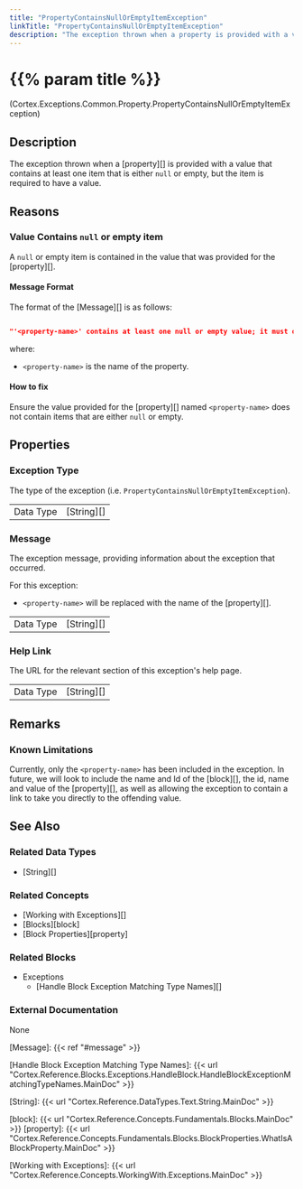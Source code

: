 ```yaml
---
title: "PropertyContainsNullOrEmptyItemException"
linkTitle: "PropertyContainsNullOrEmptyItemException"
description: "The exception thrown when a property is provided with a value that contains at least one item that is either `null` or empty, but the item is required to have a value."
---
```


# {{% param title %}}

<p class="namespace">(Cortex.Exceptions.Common.Property.PropertyContainsNullOrEmptyItemException)</p>

## Description

The exception thrown when a [property][] is provided with a value that contains at least one item that is either `null` or empty, but the item is required to have a value.

## Reasons

### Value Contains `null` or empty item

A `null` or empty item is contained in the value that was provided for the [property][].

#### Message Format

The format of the [Message][] is as follows:

```json

"'<property-name>' contains at least one null or empty value; it must only contain values that are not null or empty.\r\nPlease click the HelpLink for more information on how to fix this."
```

where:

* `<property-name>` is the name of the property.

#### How to fix

Ensure the value provided for the [property][] named `<property-name>` does not contain items that are either `null` or empty.

## Properties

### Exception Type

The type of the exception (i.e. `PropertyContainsNullOrEmptyItemException`).

| | |
|-----------|------------|
| Data Type | [String][] |

### Message

The exception message, providing information about the exception that occurred.

For this exception:

* `<property-name>` will be replaced with the name of the [property][].

| | |
|-----------|------------|
| Data Type | [String][] |

### Help Link

The URL for the relevant section of this exception's help page.

| | |
|-----------|------------|
| Data Type | [String][] |

## Remarks

### Known Limitations

Currently, only the `<property-name>` has been included in the exception. In future, we will look to include the name and Id of the [block][], the id, name and value of the [property][], as well as allowing the exception to contain a link to take you directly to the offending value.

## See Also

### Related Data Types

* [String][]

### Related Concepts

* [Working with Exceptions][]
* [Blocks][block]
* [Block Properties][property]

### Related Blocks

* Exceptions
  * [Handle Block Exception Matching Type Names][]
  
### External Documentation

None

[Message]: {{< ref "#message" >}}

[Handle Block Exception Matching Type Names]: {{< url "Cortex.Reference.Blocks.Exceptions.HandleBlock.HandleBlockExceptionMatchingTypeNames.MainDoc" >}}

[String]: {{< url "Cortex.Reference.DataTypes.Text.String.MainDoc" >}}

[block]: {{< url "Cortex.Reference.Concepts.Fundamentals.Blocks.MainDoc" >}}
[property]: {{< url "Cortex.Reference.Concepts.Fundamentals.Blocks.BlockProperties.WhatIsABlockProperty.MainDoc" >}}

[Working with Exceptions]: {{< url "Cortex.Reference.Concepts.WorkingWith.Exceptions.MainDoc" >}}
